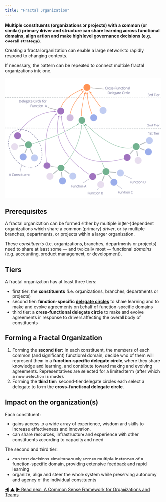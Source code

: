 ```yaml
---
title: "Fractal Organization"
---
```



**Multiple constituents (organizations or projects) with a common (or similar) primary driver and structure can share learning across functional domains, align action and make high level governance decisions (e.g. overall strategy).**

Creating a fractal organization can enable a large network to rapidly respond to changing contexts.

If necessary, the pattern can be repeated to connect multiple fractal organizations into one.

![Fractal Organization](img/structural-patterns/fractal-organization.png)

## Prerequisites

A fractal organization can be formed either by multiple in(ter-)dependent organizations which share a common (primary) <dfn data-info="Driver: A person’s or a group&#x27;s motive for responding to a specific situation.">driver</dfn>, or by multiple branches, departments, or projects within a larger organization.

These <dfn data-info="Constituent: A team (e.g. a circle, team, department, branch, project or organization) who delegate authority to a representative to act on their behalf in other team or organizations.">constituents</dfn> (i.e. organizations, branches, departments or projects) need to share at least some — and typically most — functional <dfn data-info="Domain: A distinct area of influence, activity and decision making within an organization.">domains</dfn> (e.g. accounting, product management, or development).

## Tiers

A fractal organization has at least three tiers:

- first tier: the **constituents** (i.e. organizations, branches, departments or projects)
- second tier: **function-specific [delegate circles](delegate-circle.html)** to share learning and to make and evolve agreements on behalf of function-specific domains
-  third tier: a **cross-functional delegate circle** to make and evolve agreements in response to drivers affecting the overall body of constituents

## Forming a Fractal Organization

1.  Forming the **second tier:** In each constituent, the members of each common (and significant) functional domain, decide who of them will represent them in a **function-specific delegate circle**, where they share knowledge and learning, and contribute toward making and evolving agreements. Representatives are selected for a limited term (after which a new selection is made).
2.  Forming the **third tier:** second-tier delegate circles each select a delegate to form the **cross-functional delegate circle**.

## Impact on the organization(s)

Each constituent:

- gains access to a wide array of experience, wisdom and skills to increase effectiveness and innovation.
- can share resources, infrastructure and experience with other constituents according to capacity and need

The second and third tier:

- can test decisions simultaneously across multiple instances of a function-specific domain, providing extensive feedback and rapid learning
- organize, align and steer the whole system while preserving autonomy and agency of the individual constituents


<div class="bottom-nav">
<a href="service-organization.html" title="Back to: Service Organization">◀</a> <a href="organizational-structure.html" title="Up: Organizational Structure">▲</a> <a href="csf.html" title="">▶ Read next: A Common Sense Framework for Organizations and Teams</a>
</div>


<script type="text/javascript">
Mousetrap.bind('g n', function() {
    window.location.href = 'csf.html';
    return false;
});
</script>

